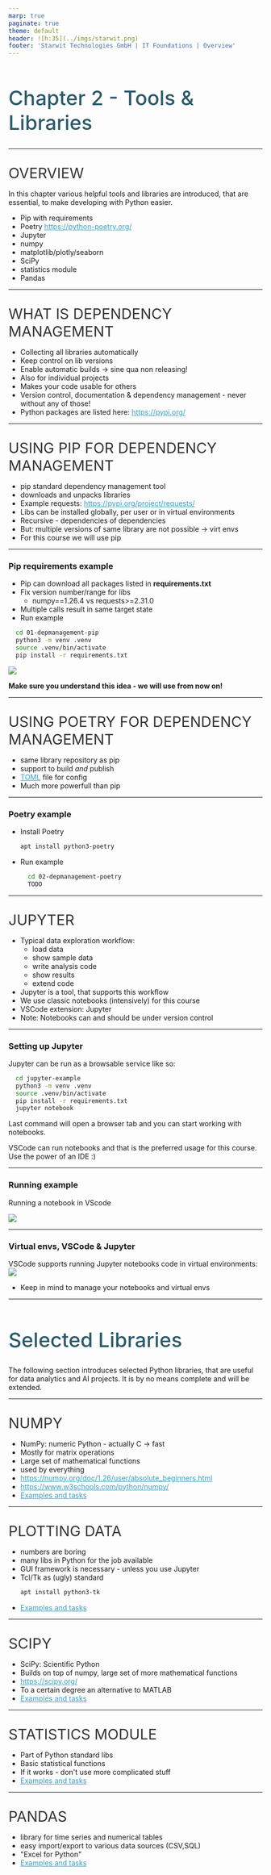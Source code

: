 ```yaml
---
marp: true
paginate: true
theme: default 
header: ![h:35](../imgs/starwit.png)
footer: 'Starwit Technologies GmbH | IT Foundations | Overview'
---
```

<!-- _class: lead -->
# Chapter 2 - Tools & Libraries
---
## Overview
In this chapter various helpful tools and libraries are introduced, that are essential, to make developing with Python easier.
* Pip with requirements
* Poetry https://python-poetry.org/
* Jupyter
* numpy
* matplotlib/plotly/seaborn
* SciPy
* statistics module
* Pandas
---
## What is dependency management
* Collecting all libraries automatically
* Keep control on lib versions
* Enable automatic builds -> sine qua non releasing!
* Also for individual projects
* Makes your code usable for others
* Version control, documentation & dependency management - never without any of those!
* Python packages are listed here: https://pypi.org/
---

## Using pip for dependency management
* pip standard dependency management tool
* downloads and unpacks libraries
* Example requests: https://pypi.org/project/requests/
* Libs can be installed globally, per user or in virtual environments
* Recursive - dependencies of dependencies
* But: multiple versions of same library are not possible -> virt envs
* For this course we will use pip

---
### Pip requirements example
* Pip can download all packages listed in __requirements.txt__
* Fix version number/range for libs
  * numpy==1.26.4 vs requests>=2.31.0 
* Multiple calls result in same target state
* Run example
```bash
  cd 01-depmanagement-pip
  python3 -m venv .venv
  source .venv/bin/activate
  pip install -r requirements.txt 
```
![](../imgs/venv04.jpg)

__Make sure you understand this idea - we will use from now on!__

---
## Using poetry for dependency management
* same library repository as pip
* support to build _and_ publish
* [TOML](https://en.wikipedia.org/wiki/TOML) file for config
* Much more powerfull than pip
---
### Poetry example
* Install Poetry
  ```bash
  apt install python3-poetry
  ```
* Run example
  ```bash
    cd 02-depmanagement-poetry
    TODO
  ```
---

## Jupyter
* Typical data exploration workflow:
  * load data
  * show sample data
  * write analysis code
  * show results
  * extend code
* Jupyter is a tool, that supports this workflow
* We use classic notebooks (intensively) for this course
* VSCode extension: Jupyter
* Note: Notebooks can and should be under version control
---
### Setting up Jupyter
Jupyter can be run as a browsable service like so:
```bash
  cd jupyter-example
  python3 -m venv .venv
  source .venv/bin/activate
  pip install -r requirements.txt 
  jupyter notebook
```

Last command will open a browser tab and you can start working with notebooks.

VSCode can run notebooks and that is the preferred usage for this course. Use the power of an IDE :)

---
### Running example

Running a notebook in VScode

![](../imgs/jupyter01.jpg)

---
### Virtual envs, VSCode & Jupyter
VSCode supports running Jupyter notebooks code in virtual environments:
![](../imgs/Jupyter+venvs.jpg)
* Keep in mind to manage your notebooks and virtual envs

---
# Selected Libraries

The following section introduces selected Python libraries, that are useful for data analytics and AI projects. It is by no means complete and will be extended.

---
## Numpy
* NumPy: numeric Python - actually C -> fast
* Mostly for matrix operations
* Large set of mathematical functions
* used by everything
* https://numpy.org/doc/1.26/user/absolute_beginners.html
* https://www.w3schools.com/python/numpy/ 
* [Examples and tasks](04-numpy/)

---
## Plotting data
* numbers are boring
* many libs in Python for the job available
* GUI framework is necessary - unless you use Jupyter
* Tcl/Tk as (ugly) standard
  ```bash
  apt install python3-tk
  ```
* [Examples and tasks](05-plotting/)

---
## SciPy
* SciPy: Scientific Python
* Builds on top of numpy, large set of more mathematical functions
* https://scipy.org/
* To a certain degree an alternative to MATLAB
* [Examples and tasks](06-scipy/)

---
## statistics module
* Part of Python standard libs
* Basic statistical functions
* If it works - don't use more complicated stuff
* [Examples and tasks](07-statistics/)

---
## Pandas
* library for time series and numerical tables
* easy import/export to various data sources (CSV,SQL)
* "Excel for Python"
* [Examples and tasks](08-pandas/)

<style>
header {
  text-align: right;
  font-size: 0.7rem;
  color: #bbb;
  margin: 20px;
  left: 0px;
  right: 0px;
  padding-top: 5px;
}
footer {
  font-size: 0.7rem;
  color: #bbb;
}
section.lead {
  text-align: center;
  margin-bottom: 40px;
}
section {
  font-size: 1.2rem;
}
section.lead h1 {
  font-size: 2.5rem;
  font-weight: 600;
}
section.linked footer {
  display: none;
}
section.linked header {
  display: none;
}
section.quote {
  font-size: 1.0rem;
  text-align: center;
  font-style: italic;
  color: #555;
}

h1 {
  font-size: 2.5rem;
  font-weight: 500;
  color: #2B5A6A;
}
h2 {
  font-size: 1.8rem;
  font-weight: 400;
  color: #333;
  margin-top: 30px;
  margin-bottom: 15px;
  text-transform: uppercase;
}
a {
  color: #3A9FC1;
}
a:hover {
  color: #1E708B; 
  text-decoration: underline; 
}
ul {
  text-align: left
}

</style>
